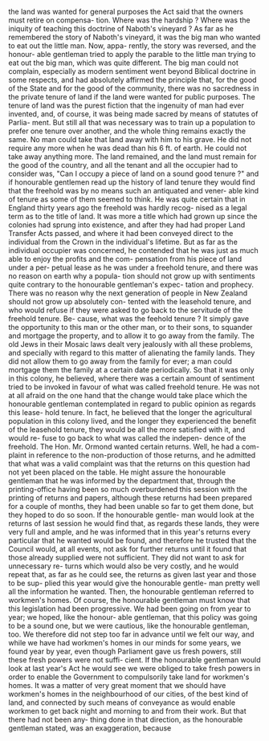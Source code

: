 the land was wanted for general purposes the Act said that the owners must retire on compensa- tion. Where was the hardship ? Where was the iniquity of teaching this doctrine of Naboth's vineyard ? As far as he remembered the story of Naboth's vineyard, it was the big man who wanted to eat out the little man. Now, appa- rently, the story was reversed, and the honour- able gentleman tried to apply the parable to the little man trying to eat out the big man, which was quite different. The big man could not complain, especially as modern sentiment went beyond Biblical doctrine in some respects, and had absolutely affirmed the principle that, for the good of the State and for the good of the community, there was no sacredness in the private tenure of land if the land were wanted for public purposes. The tenure of land was the purest fiction that the ingenuity of man had ever invented, and, of course, it was being made sacred by means of statutes of Parlia- ment. But still all that was necessary was to train up a population to prefer one tenure over another, and the whole thing remains exactly the same. No man could take that land away with him to his grave. He did not require any more when he was dead than his 6 ft. of earth. He could not take away anything more. The land remained, and the land must remain for the good of the country, and all the tenant and all the occupier had to consider was, "Can I occupy a piece of land on a sound good tenure ?" and if honourable gentlemen read up the history of land tenure they would find that the freehold was by no means such an antiquated and vener- able kind of tenure as some of them seemed to think. He was quite certain that in England thirty years ago the freehold was hardly recog- nised as a legal term as to the title of land. It was more a title which had grown up since the colonies had sprung into existence, and after they had had proper Land Transfer Acts passed, and where it had been conveyed direct to the individual from the Crown in the individual's lifetime. But as far as the individual occupier was concerned, he contended that he was just as much able to enjoy the profits and the com- pensation from his piece of land under a per- petual lease as he was under a freehold tenure, and there was no reason on earth why a popula- tion should not grow up with sentiments quite contrary to the honourable gentleman's expec- tation and prophecy. There was no reason why the next generation of people in New Zealand should not grow up absolutely con- tented with the leasehold tenure, and who would refuse if they were asked to go back to the servitude of the freehold tenure. Be- cause, what was the feehold tenure ? It simply gave the opportunity to this man or the other man, or to their sons, to squander and mortgage the property, and to allow it to go away from the family. The old Jews in their Mosaic laws dealt very jealously with all these problems, and specially with regard to this matter of alienating the family lands. They did not allow them to go away from the family for ever; a man could mortgage them the family at a certain date periodically. So that it was only in this colony, he believed, where there was a certain amount of sentiment tried to be invoked in favour of what was called freehold tenure. He was not at all afraid on the one hand that the change would take place which the honourable gentleman contemplated in regard to public opinion as regards this lease- hold tenure. In fact, he believed that the longer the agricultural population in this colony lived, and the longer they experienced the benefit of the leasehold tenure, they would be all the more satisfied with it, and would re- fuse to go back to what was called the indepen- dence of the freehold. The Hon. Mr. Ormond wanted certain returns. Well, he had a com- plaint in reference to the non-production of those returns, and he admitted that what was a valid complaint was that the returns on this question had not yet been placed on the table. He might assure the honourable gentleman that he was informed by the department that, through the printing-office having been so much overburdened this session with the printing of returns and papers, although these returns had been prepared for a couple of months, they had been unable so far to get them done, but they hoped to do so soon. If the honourable gentle- man would look at the returns of last session he would find that, as regards these lands, they were very full and ample, and he was informed that in this year's returns every particular that he wanted would be found, and therefore he trusted that the Council would, at all events, not ask for further returns until it found that those already supplied were not sufficient. They did not want to ask for unnecessary re- turns which would also be very costly, and he would repeat that, as far as he could see, the returns as given last year and those to be sup- plied this year would give the honourable gentle- man pretty well all the information he wanted. Then, the honourable gentleman referred to workmen's homes. Of course, the honourable gentleman must know that this legislation had been progressive. We had been going on from year to year; we hoped, like the honour- able gentleman, that this policy was going to be a sound one, but we were cautious, like the honourable gentleman, too. We therefore did not step too far in advance until we felt our way, and while we have had workmen's homes in our minds for some years, we found year by year, even though Parliament gave us fresh powers, still these fresh powers were not suffi- cient. If the honourable gentleman would look at last year's Act he would see we were obliged to take fresh powers in order to enable the Government to compulsorily take land for workmen's homes. It was a matter of very great moment that we should have workmen's homes in the neighbourhood of our cities, of the best kind of land, and connected by such means of conveyance as would enable workmen to get back night and morning to and from their work. But that there had not been any- thing done in that direction, as the honourable gentleman stated, was an exaggeration, because 